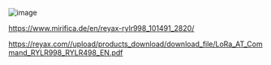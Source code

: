 


![image](https://github.com/user-attachments/assets/3135f637-8821-49bd-92d2-897c06108b07)



https://www.mirifica.de/en/reyax-rylr998_101491_2820/

https://reyax.com//upload/products_download/download_file/LoRa_AT_Command_RYLR998_RYLR498_EN.pdf
